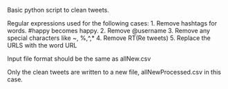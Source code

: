 Basic python script to clean tweets. 

Regular expressions used for the following cases:
    1. Remove hashtags for words. #happy becomes happy.
    2. Remove @username
    3. Remove any special characters like ~, %,^,*
    4. Remove RT(Re tweets)
    5. Replace the URLS with the word URL

Input file format should be the same as allNew.csv

Only the clean tweets are written to a new file, allNewProcessed.csv in this case.

